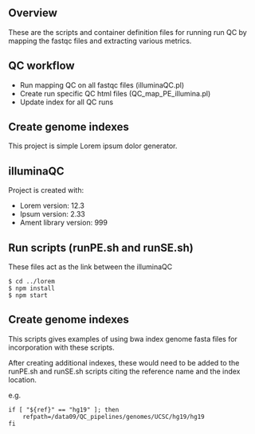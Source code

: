## Overview

These are the scripts and container definition files for running run QC by mapping the fastqc files and extracting various metrics.

## QC workflow
* Run mapping QC on all fastqc files (illuminaQC.pl)
* Create run specific QC html files (QC_map_PE_illumina.pl)
* Update index for all QC runs





## Create genome indexes
This project is simple Lorem ipsum dolor generator.
	
## illuminaQC
Project is created with:
* Lorem version: 12.3
* Ipsum version: 2.33
* Ament library version: 999
	
## Run scripts (runPE.sh and runSE.sh)

These files act as the link between the illuminaQC


```
$ cd ../lorem
$ npm install
$ npm start
```


## Create genome indexes
This scripts gives examples of using bwa index genome fasta files for incorporation with these scripts.


After creating additional indexes, these would need to be added to the runPE.sh and runSE.sh scripts citing the reference name and the index location.

e.g.
```
if [ "${ref}" == "hg19" ]; then
    refpath=/data09/QC_pipelines/genomes/UCSC/hg19/hg19
fi
```